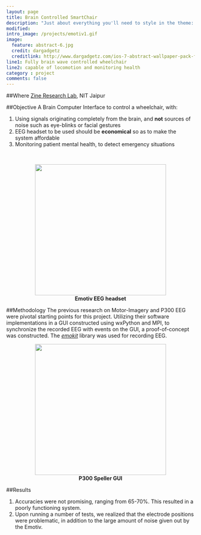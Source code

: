 ```yaml
---
layout: page
title: Brain Controlled SmartChair
description: "Just about everything you'll need to style in the theme: headings, paragraphs, blockquotes, tables, code blocks, and more."
modified:
intro_image: /projects/emotiv1.gif
image:
  feature: abstract-6.jpg
  credit: dargadgetz
  creditlink: http://www.dargadgetz.com/ios-7-abstract-wallpaper-pack-for-iphone-5-and-ipod-touch-retina/
line1: Fully brain wave controlled wheelchair
line2: capable of locomotion and monitoring health
category : project
comments: false
---
```


##Where
[Zine Research Lab](http://zine.co.in/), NIT Jaipur

##Objective
A Brain Computer Interface to control a wheelchair, with:

1. Using signals originating completely from the brain, and **not** sources of noise such as eye-blinks or facial gestures
2. EEG headset to be used should be **economical** so as to make the system affordable
3. Monitoring patient mental health, to detect emergency situations

<br>
<figure>
	<center><a href="{{ site.baseurl }}/images/projects/emotiv1.gif"><img src="{{ site.baseurl }}/images/projects/emotiv1.gif" alt="" height="350px" width="350px"></a></center>
	<center><figcaption><b>Emotiv EEG headset</b></figcaption></center>
</figure>

##Methodology
The previous research on Motor-Imagery and P300 EEG were pivotal starting points for this project. Utilizing their software implementations in a GUI constructed using wxPython and MPI, to synchronize the recorded EEG with events on the GUI, a proof-of-concept was constructed. The [*emokit*](https://github.com/openyou/emokit) library was used for recording EEG.

<figure>
	<center><a href="{{ site.baseurl }}/images/projects/p300speller.png"><img src="{{ site.baseurl }}/images/projects/p300speller.png" alt="" height="350px" width="350px"></a></center>
	<center><figcaption><b>P300 Speller GUI</b></figcaption></center>
</figure>

##Results
1. Accuracies were not promising, ranging from 65-70%. This resulted in a poorly functioning system.
2. Upon running a number of tests, we realized that the electrode positions were problematic, in addition to the large amount of noise given out by the Emotiv.